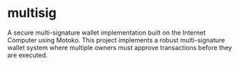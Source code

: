 # multisig

A secure multi-signature wallet implementation built on the Internet Computer using Motoko. This project implements a robust multi-signature wallet system where multiple owners must approve transactions before they are executed.

